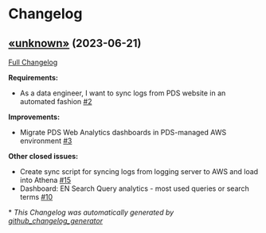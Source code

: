 # Changelog

## [«unknown»](https://github.com/NASA-PDS/web-analytics/tree/«unknown») (2023-06-21)

[Full Changelog](https://github.com/NASA-PDS/web-analytics/compare/d6977fda23e31e92e8229725ad26c02e0e665157...«unknown»)

**Requirements:**

- As a data engineer, I want to sync logs from PDS website in an automated fashion [\#2](https://github.com/NASA-PDS/web-analytics/issues/2)

**Improvements:**

- Migrate PDS Web Analytics dashboards in PDS-managed AWS environment [\#3](https://github.com/NASA-PDS/web-analytics/issues/3)

**Other closed issues:**

- Create sync script for syncing logs from logging server to AWS and load into Athena [\#15](https://github.com/NASA-PDS/web-analytics/issues/15)
- Dashboard: EN Search Query analytics - most used queries or search terms [\#10](https://github.com/NASA-PDS/web-analytics/issues/10)



\* *This Changelog was automatically generated by [github_changelog_generator](https://github.com/github-changelog-generator/github-changelog-generator)*
